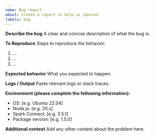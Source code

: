```yaml
---
name: Bug report
about: Create a report to help us improve
labels: bug
---
```


**Describe the bug**
A clear and concise description of what the bug is.

**To Reproduce**
Steps to reproduce the behavior:
1. ...
2. ...
3. ...

**Expected behavior**
What you expected to happen.

**Logs / Output**
Paste relevant logs or stack traces.

**Environment (please complete the following information):**
- OS: [e.g. Ubuntu 22.04]
- Node.js: [e.g. 20.x]
- Spark Connect: [e.g. 3.5.1]
- Package version: [e.g. 1.5.0]

**Additional context**
Add any other context about the problem here.
